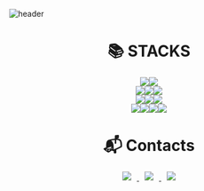![header](https://capsule-render.vercel.app/api?type=wave&color=auto&height=300&section=header&text=Hello%20duk%20👋&fontSize=90)


<div align=center><h1>📚 STACKS</h1></div>

<div align=center>
<img src="https://img.shields.io/badge/JAVA-007396?style=for-the-badge&logo=java&logoColor=white"><img src="https://img.shields.io/badge/Spring-6DB33F?style=for-the-badge&logo=Spring&logoColor=white"><br>
<img src="https://img.shields.io/badge/oracle-F80000?style=for-the-badge&logo=oracle&logoColor=white"><img src="https://img.shields.io/badge/mysql-4479A1?style=for-the-badge&logo=mysql&logoColor=white"><img src="https://img.shields.io/badge/mariaDB-003545?style=for-the-badge&logo=mariaDB&logoColor=white"><br>
<img src="https://img.shields.io/badge/javascript-F7DF1E?style=for-the-badge&logo=javascript&logoColor=black"><img src="https://img.shields.io/badge/html-E34F26?style=for-the-badge&logo=html5&logoColor=white"><img src="https://img.shields.io/badge/css-1572B6?style=for-the-badge&logo=css3&logoColor=white"><br>
<img src="https://img.shields.io/badge/github-181717?style=for-the-badge&logo=github&logoColor=white"><img src="https://img.shields.io/badge/linux-FCC624?style=for-the-badge&logo=linux&logoColor=black"><img src="https://img.shields.io/badge/aws-232F3E?style=for-the-badge&logo=aws&logoColor=white"><img src="https://img.shields.io/badge/apache tomcat-F8DC75?style=for-the-badge&logo=apachetomcat&logoColor=white"><br>
</div>

<div align=center><h1>📬 Contacts</h1></div>

<div align=center>
<a href="https://dukkoong.tistory.com/" target="_blank">
    <img 
        src="http://img.shields.io/badge/-Tech%20Blog-655ced?style=flat&logo=github&link=https://dukkoong.tistory.com/"
        style="height : auto; margin-left : 10px; margin-right : 10px;"/>
</a> <a href="https://instagram.com/duk_koong" target="_blank">
    <img 
        src="http://img.shields.io/badge/-Instagram-black?style=flat&logo=Instagram&link=https://instagram.com/duk_koong/"
        style="height : auto; margin-left : 10px; margin-right : 10px;"/>
</a> <a href="mailto:dukkoong@gmail.com" target="_blank">
    <img 
        src="https://img.shields.io/badge/Gmail-d14836?style=flat-square&logo=Gmail&logoColor=white&link=mailto:dukkoong@gmail.com"
        style="height : auto; margin-left : 10px; margin-right : 10px;"/>
</a>
</div>
